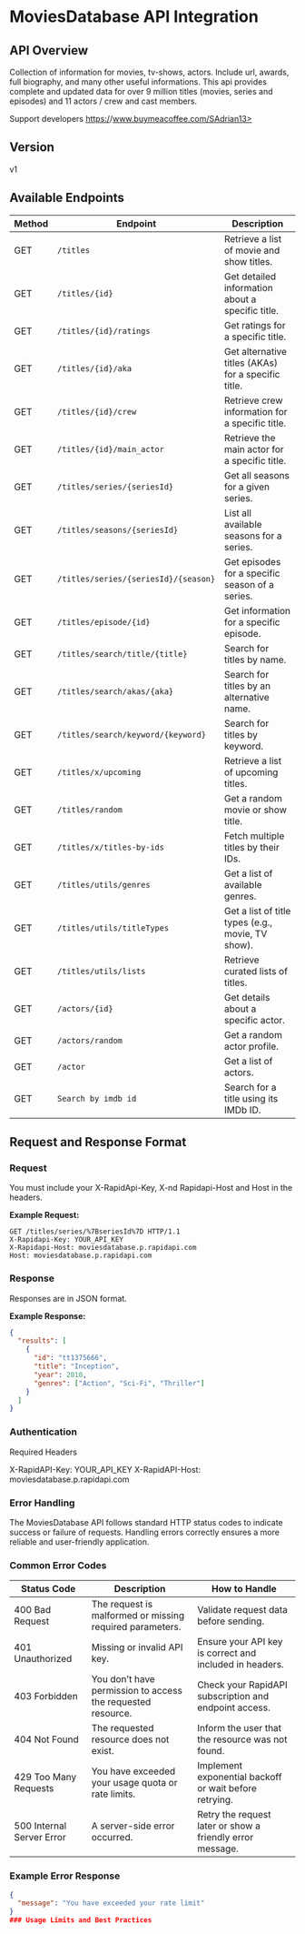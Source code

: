 # MoviesDatabase API Integration

## API Overview

Collection of information for movies, tv-shows, actors.
Include url, awards, full biography, and many other useful informations.
This api provides complete and updated data for over 9 million titles (movies, series and episodes) and 11 actors / crew and cast members.

Support developers <https:/>/www.buymeacoffee.com/SAdrian13>

## Version

v1

## Available Endpoints

| Method | Endpoint                             | Description                                         |
| ------ | ------------------------------------ | --------------------------------------------------- |
| GET    | `/titles`                            | Retrieve a list of movie and show titles.           |
| GET    | `/titles/{id}`                       | Get detailed information about a specific title.    |
| GET    | `/titles/{id}/ratings`               | Get ratings for a specific title.                   |
| GET    | `/titles/{id}/aka`                   | Get alternative titles (AKAs) for a specific title. |
| GET    | `/titles/{id}/crew`                  | Retrieve crew information for a specific title.     |
| GET    | `/titles/{id}/main_actor`            | Retrieve the main actor for a specific title.       |
| GET    | `/titles/series/{seriesId}`          | Get all seasons for a given series.                 |
| GET    | `/titles/seasons/{seriesId}`         | List all available seasons for a series.            |
| GET    | `/titles/series/{seriesId}/{season}` | Get episodes for a specific season of a series.     |
| GET    | `/titles/episode/{id}`               | Get information for a specific episode.             |
| GET    | `/titles/search/title/{title}`       | Search for titles by name.                          |
| GET    | `/titles/search/akas/{aka}`          | Search for titles by an alternative name.           |
| GET    | `/titles/search/keyword/{keyword}`   | Search for titles by keyword.                       |
| GET    | `/titles/x/upcoming`                 | Retrieve a list of upcoming titles.                 |
| GET    | `/titles/random`                     | Get a random movie or show title.                   |
| GET    | `/titles/x/titles-by-ids`            | Fetch multiple titles by their IDs.                 |
| GET    | `/titles/utils/genres`               | Get a list of available genres.                     |
| GET    | `/titles/utils/titleTypes`           | Get a list of title types (e.g., movie, TV show).   |
| GET    | `/titles/utils/lists`                | Retrieve curated lists of titles.                   |
| GET    | `/actors/{id}`                       | Get details about a specific actor.                 |
| GET    | `/actors/random`                     | Get a random actor profile.                         |
| GET    | `/actor`                             | Get a list of actors.                               |
| GET    | `Search by imdb id`                  | Search for a title using its IMDb ID.               |

## Request and Response Format

### Request

You must include your X-RapidApi-Key, X-nd Rapidapi-Host and Host in the headers.

**Example Request:**

```http
GET /titles/series/%7BseriesId%7D HTTP/1.1
X-Rapidapi-Key: YOUR_API_KEY
X-Rapidapi-Host: moviesdatabase.p.rapidapi.com
Host: moviesdatabase.p.rapidapi.com
```

### Response

Responses are in JSON format.

**Example Response:**

```json
{
  "results": [
    {
      "id": "tt1375666",
      "title": "Inception",
      "year": 2010,
      "genres": ["Action", "Sci-Fi", "Thriller"]
    }
  ]
}
```

### Authentication

Required Headers

X-RapidAPI-Key: YOUR_API_KEY
X-RapidAPI-Host: moviesdatabase.p.rapidapi.com

### Error Handling

The MoviesDatabase API follows standard HTTP status codes to indicate success or failure of requests. Handling errors correctly ensures a more reliable and user-friendly application.

### Common Error Codes

| Status Code               | Description                                                 | How to Handle                                             |
| ------------------------- | ----------------------------------------------------------- | --------------------------------------------------------- |
| 400 Bad Request           | The request is malformed or missing required parameters.    | Validate request data before sending.                     |
| 401 Unauthorized          | Missing or invalid API key.                                 | Ensure your API key is correct and included in headers.   |
| 403 Forbidden             | You don’t have permission to access the requested resource. | Check your RapidAPI subscription and endpoint access.     |
| 404 Not Found             | The requested resource does not exist.                      | Inform the user that the resource was not found.          |
| 429 Too Many Requests     | You have exceeded your usage quota or rate limits.          | Implement exponential backoff or wait before retrying.    |
| 500 Internal Server Error | A server-side error occurred.                               | Retry the request later or show a friendly error message. |

### Example Error Response

```json
{
  "message": "You have exceeded your rate limit"
}
### Usage Limits and Best Practices
```
